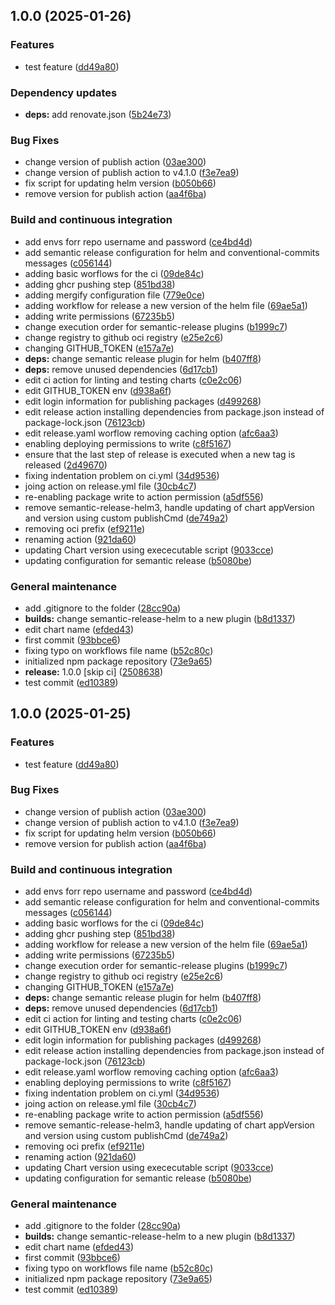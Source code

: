 ## 1.0.0 (2025-01-26)

### Features

* test feature ([dd49a80](https://github.com/position-pal/pp-helm-starter/commit/dd49a80834b4abc94c55a0230615eabc869adaa4))

### Dependency updates

* **deps:** add renovate.json ([5b24e73](https://github.com/position-pal/pp-helm-starter/commit/5b24e7314b41d11437cf0d309dd817b46079fc72))

### Bug Fixes

* change version of publish action ([03ae300](https://github.com/position-pal/pp-helm-starter/commit/03ae300945e4ca47076ed26b4ae9088982da84c4))
* change version of publish action to v4.1.0 ([f3e7ea9](https://github.com/position-pal/pp-helm-starter/commit/f3e7ea99cbcec2bcd03f4245a977072bd6b7f897))
* fix script for updating helm version ([b050b66](https://github.com/position-pal/pp-helm-starter/commit/b050b667bc80da621684a970c1e2b8a9c0e9568f))
* remove version for publish action ([aa4f6ba](https://github.com/position-pal/pp-helm-starter/commit/aa4f6ba4812ef88883098d6b3dbff58cafbd316a))

### Build and continuous integration

* add envs forr repo username and password ([ce4bd4d](https://github.com/position-pal/pp-helm-starter/commit/ce4bd4d521cbd42a07f99d83fdfcee2a9baf4cd1))
* add semantic release configuration for helm and conventional-commits messages ([c056144](https://github.com/position-pal/pp-helm-starter/commit/c0561444dbb3edb1d1afd11d18c137afd544f1ac))
* adding basic worflows for the ci ([09de84c](https://github.com/position-pal/pp-helm-starter/commit/09de84c59e4719a0a4357b3ed8ef0e53a8d3eeb0))
* adding ghcr pushing step ([851bd38](https://github.com/position-pal/pp-helm-starter/commit/851bd38ef6922890744b9a746a9af1b61f2d97da))
* adding mergify configuration file ([779e0ce](https://github.com/position-pal/pp-helm-starter/commit/779e0ce623b58b3ad690f946e495da8a33acb03c))
* adding workflow for release a new version of the helm file ([69ae5a1](https://github.com/position-pal/pp-helm-starter/commit/69ae5a1fd77ca9fe8c52a02909106b9780be176b))
* adding write permissions ([67235b5](https://github.com/position-pal/pp-helm-starter/commit/67235b5451e6b7e2b6f9d230f21d6d72143ee6f5))
* change execution order for semantic-release plugins ([b1999c7](https://github.com/position-pal/pp-helm-starter/commit/b1999c798a102c51129e1ee647207a09fb51a315))
* change registry to github oci registry ([e25e2c6](https://github.com/position-pal/pp-helm-starter/commit/e25e2c69c968687a27c782810afd9960dbb072f5))
* changing GITHUB_TOKEN ([e157a7e](https://github.com/position-pal/pp-helm-starter/commit/e157a7e2c1ae7ba4514146d6edf84a76620c9437))
* **deps:** change semantic release plugin for helm ([b407ff8](https://github.com/position-pal/pp-helm-starter/commit/b407ff85edb6fb18c642855de834844041d95787))
* **deps:** remove unused dependencies ([6d17cb1](https://github.com/position-pal/pp-helm-starter/commit/6d17cb1091a8a1cc7c987431145cbf4ada6435fe))
* edit ci action for linting and testing charts ([c0e2c06](https://github.com/position-pal/pp-helm-starter/commit/c0e2c0697543c75896008fb7857defdb3d66cc04))
* edit GITHUB_TOKEN env ([d938a6f](https://github.com/position-pal/pp-helm-starter/commit/d938a6fff09e7fd2f1be25af9faead59099bad90))
* edit login information for publishing packages ([d499268](https://github.com/position-pal/pp-helm-starter/commit/d4992687fac4f71fb4340629dad6315a4c8c4930))
* edit release action installing dependencies from package.json instead of package-lock.json ([76123cb](https://github.com/position-pal/pp-helm-starter/commit/76123cb71ab2e09c33573b3035d09c5fa4299a95))
* edit release.yaml worflow removing caching option ([afc6aa3](https://github.com/position-pal/pp-helm-starter/commit/afc6aa39b06e077219ba244320a4f8997c10cd0f))
* enabling deploying permissions to write ([c8f5167](https://github.com/position-pal/pp-helm-starter/commit/c8f51678e65aaefa2e8bd73ea2ac2029739ede80))
* ensure that the last step of release is executed when a new tag is released ([2d49670](https://github.com/position-pal/pp-helm-starter/commit/2d49670f4f73692a40eaf72b26aae7b3b0778298))
* fixing indentation problem on ci.yml ([34d9536](https://github.com/position-pal/pp-helm-starter/commit/34d95367720d3e624546f855b92615f0aba1ccc5))
* joing action on release.yml file ([30cb4c7](https://github.com/position-pal/pp-helm-starter/commit/30cb4c7a4f8d29cc2b43b2fd8a8027b9bc3ab660))
* re-enabling package write to action permission ([a5df556](https://github.com/position-pal/pp-helm-starter/commit/a5df5563875c041f6cac7c11b582733c5baaaa96))
* remove semantic-release-helm3, handle updating of chart appVersion and version using custom publishCmd ([de749a2](https://github.com/position-pal/pp-helm-starter/commit/de749a27fccf798e21a9351c75f69814992215e2))
* removing oci prefix ([ef9211e](https://github.com/position-pal/pp-helm-starter/commit/ef9211efab6793235e43cbfe277867531f050ee4))
* renaming action ([921da60](https://github.com/position-pal/pp-helm-starter/commit/921da60cd905a637808a26413c32bb6f99fb2996))
* updating Chart version using exececutable script ([9033cce](https://github.com/position-pal/pp-helm-starter/commit/9033ccecb0bf261e5331ed96a903b8e87dee98b8))
* updating configuration for semantic release ([b5080be](https://github.com/position-pal/pp-helm-starter/commit/b5080be20e03157b67b7ab4ac174b25aaf17814e))

### General maintenance

* add .gitignore to the folder ([28cc90a](https://github.com/position-pal/pp-helm-starter/commit/28cc90a1857426dfad3bcb6c529054125860b8a7))
* **builds:** change semantic-release-helm to a new plugin ([b8d1337](https://github.com/position-pal/pp-helm-starter/commit/b8d1337895505bd501665557842541dfe39bbbf3))
* edit chart name ([efded43](https://github.com/position-pal/pp-helm-starter/commit/efded43fb25f4999ef1d8bddaf3a1852e8a5345e))
* first commit ([93bbce6](https://github.com/position-pal/pp-helm-starter/commit/93bbce62e998576d3e436f006043a20db17ab81a))
* fixing typo on workflows file name ([b52c80c](https://github.com/position-pal/pp-helm-starter/commit/b52c80c590ef12dbc7281e73a8bbfbd67138ed19))
* initialized npm package repository ([73e9a65](https://github.com/position-pal/pp-helm-starter/commit/73e9a65fdfd4b62a6ba6edbee841ca5711bd3b61))
* **release:** 1.0.0 [skip ci] ([2508638](https://github.com/position-pal/pp-helm-starter/commit/2508638740b0c00ae438cbf90d70675332cb6cdf))
* test commit ([ed10389](https://github.com/position-pal/pp-helm-starter/commit/ed103897c35407f7f1e0cb91f53372cd5a0ad1c9))

## 1.0.0 (2025-01-25)

### Features

* test feature ([dd49a80](https://github.com/position-pal/pp-helm-starter/commit/dd49a80834b4abc94c55a0230615eabc869adaa4))

### Bug Fixes

* change version of publish action ([03ae300](https://github.com/position-pal/pp-helm-starter/commit/03ae300945e4ca47076ed26b4ae9088982da84c4))
* change version of publish action to v4.1.0 ([f3e7ea9](https://github.com/position-pal/pp-helm-starter/commit/f3e7ea99cbcec2bcd03f4245a977072bd6b7f897))
* fix script for updating helm version ([b050b66](https://github.com/position-pal/pp-helm-starter/commit/b050b667bc80da621684a970c1e2b8a9c0e9568f))
* remove version for publish action ([aa4f6ba](https://github.com/position-pal/pp-helm-starter/commit/aa4f6ba4812ef88883098d6b3dbff58cafbd316a))

### Build and continuous integration

* add envs forr repo username and password ([ce4bd4d](https://github.com/position-pal/pp-helm-starter/commit/ce4bd4d521cbd42a07f99d83fdfcee2a9baf4cd1))
* add semantic release configuration for helm and conventional-commits messages ([c056144](https://github.com/position-pal/pp-helm-starter/commit/c0561444dbb3edb1d1afd11d18c137afd544f1ac))
* adding basic worflows for the ci ([09de84c](https://github.com/position-pal/pp-helm-starter/commit/09de84c59e4719a0a4357b3ed8ef0e53a8d3eeb0))
* adding ghcr pushing step ([851bd38](https://github.com/position-pal/pp-helm-starter/commit/851bd38ef6922890744b9a746a9af1b61f2d97da))
* adding workflow for release a new version of the helm file ([69ae5a1](https://github.com/position-pal/pp-helm-starter/commit/69ae5a1fd77ca9fe8c52a02909106b9780be176b))
* adding write permissions ([67235b5](https://github.com/position-pal/pp-helm-starter/commit/67235b5451e6b7e2b6f9d230f21d6d72143ee6f5))
* change execution order for semantic-release plugins ([b1999c7](https://github.com/position-pal/pp-helm-starter/commit/b1999c798a102c51129e1ee647207a09fb51a315))
* change registry to github oci registry ([e25e2c6](https://github.com/position-pal/pp-helm-starter/commit/e25e2c69c968687a27c782810afd9960dbb072f5))
* changing GITHUB_TOKEN ([e157a7e](https://github.com/position-pal/pp-helm-starter/commit/e157a7e2c1ae7ba4514146d6edf84a76620c9437))
* **deps:** change semantic release plugin for helm ([b407ff8](https://github.com/position-pal/pp-helm-starter/commit/b407ff85edb6fb18c642855de834844041d95787))
* **deps:** remove unused dependencies ([6d17cb1](https://github.com/position-pal/pp-helm-starter/commit/6d17cb1091a8a1cc7c987431145cbf4ada6435fe))
* edit ci action for linting and testing charts ([c0e2c06](https://github.com/position-pal/pp-helm-starter/commit/c0e2c0697543c75896008fb7857defdb3d66cc04))
* edit GITHUB_TOKEN env ([d938a6f](https://github.com/position-pal/pp-helm-starter/commit/d938a6fff09e7fd2f1be25af9faead59099bad90))
* edit login information for publishing packages ([d499268](https://github.com/position-pal/pp-helm-starter/commit/d4992687fac4f71fb4340629dad6315a4c8c4930))
* edit release action installing dependencies from package.json instead of package-lock.json ([76123cb](https://github.com/position-pal/pp-helm-starter/commit/76123cb71ab2e09c33573b3035d09c5fa4299a95))
* edit release.yaml worflow removing caching option ([afc6aa3](https://github.com/position-pal/pp-helm-starter/commit/afc6aa39b06e077219ba244320a4f8997c10cd0f))
* enabling deploying permissions to write ([c8f5167](https://github.com/position-pal/pp-helm-starter/commit/c8f51678e65aaefa2e8bd73ea2ac2029739ede80))
* fixing indentation problem on ci.yml ([34d9536](https://github.com/position-pal/pp-helm-starter/commit/34d95367720d3e624546f855b92615f0aba1ccc5))
* joing action on release.yml file ([30cb4c7](https://github.com/position-pal/pp-helm-starter/commit/30cb4c7a4f8d29cc2b43b2fd8a8027b9bc3ab660))
* re-enabling package write to action permission ([a5df556](https://github.com/position-pal/pp-helm-starter/commit/a5df5563875c041f6cac7c11b582733c5baaaa96))
* remove semantic-release-helm3, handle updating of chart appVersion and version using custom publishCmd ([de749a2](https://github.com/position-pal/pp-helm-starter/commit/de749a27fccf798e21a9351c75f69814992215e2))
* removing oci prefix ([ef9211e](https://github.com/position-pal/pp-helm-starter/commit/ef9211efab6793235e43cbfe277867531f050ee4))
* renaming action ([921da60](https://github.com/position-pal/pp-helm-starter/commit/921da60cd905a637808a26413c32bb6f99fb2996))
* updating Chart version using exececutable script ([9033cce](https://github.com/position-pal/pp-helm-starter/commit/9033ccecb0bf261e5331ed96a903b8e87dee98b8))
* updating configuration for semantic release ([b5080be](https://github.com/position-pal/pp-helm-starter/commit/b5080be20e03157b67b7ab4ac174b25aaf17814e))

### General maintenance

* add .gitignore to the folder ([28cc90a](https://github.com/position-pal/pp-helm-starter/commit/28cc90a1857426dfad3bcb6c529054125860b8a7))
* **builds:** change semantic-release-helm to a new plugin ([b8d1337](https://github.com/position-pal/pp-helm-starter/commit/b8d1337895505bd501665557842541dfe39bbbf3))
* edit chart name ([efded43](https://github.com/position-pal/pp-helm-starter/commit/efded43fb25f4999ef1d8bddaf3a1852e8a5345e))
* first commit ([93bbce6](https://github.com/position-pal/pp-helm-starter/commit/93bbce62e998576d3e436f006043a20db17ab81a))
* fixing typo on workflows file name ([b52c80c](https://github.com/position-pal/pp-helm-starter/commit/b52c80c590ef12dbc7281e73a8bbfbd67138ed19))
* initialized npm package repository ([73e9a65](https://github.com/position-pal/pp-helm-starter/commit/73e9a65fdfd4b62a6ba6edbee841ca5711bd3b61))
* test commit ([ed10389](https://github.com/position-pal/pp-helm-starter/commit/ed103897c35407f7f1e0cb91f53372cd5a0ad1c9))
